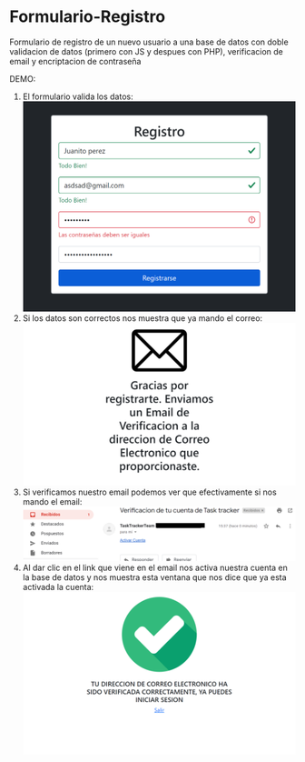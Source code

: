 # Formulario-Registro
Formulario de registro de un nuevo usuario a una base de datos con doble validacion de datos (primero con JS y despues con PHP), verificacion de email y encriptacion de contraseña

DEMO: 

1. El formulario valida los datos:
![](img/1.png)
2. Si los datos son correctos nos muestra que ya mando el correo:
![](img/2.png)
3. Si verificamos nuestro email podemos ver que efectivamente si nos mando el email: 
![](img/3.png)
4. Al dar clic en el link que viene en el email nos activa nuestra cuenta en la base de datos y nos muestra esta ventana que nos dice que ya esta activada la cuenta: 
![](img/4.png)
